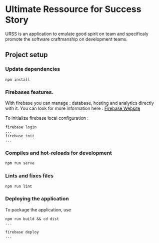 # Ultimate Ressource for Success Story
URSS is an application to emulate good spirit on team and specificaly promote the software craftmanship on development teams.

## Project setup
### Update dependencies
```
npm install
```

### Firebases features.
With firebase you can manage : database, hosting and analytics directly with it. You can look for more information here : [Firebase Website](https://firebase.google.com/) 

To initialize firebase local configuration :
```
firebase login
...
firebase init
...
```

### Compiles and hot-reloads for development
```
npm run serve
```

### Lints and fixes files
```
npm run lint
```

### Deploying the application
To package the application, use
```
npm run build && cd dist
...

firebase deploy
...
```